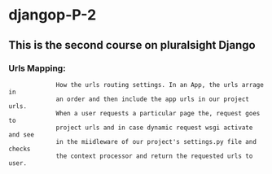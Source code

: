 # djangop-P-2
## This is the second course on pluralsight Django
### Urls Mapping:
                 How the urls routing settings. In an App, the urls arrage in
                 an order and then include the app urls in our project urls. 
                 When a user requests a particular page the, request goes to 
                 project urls and in case dynamic request wsgi activate and see
                 in the miidleware of our project's settings.py file and checks
                 the context processor and return the requested urls to user.
